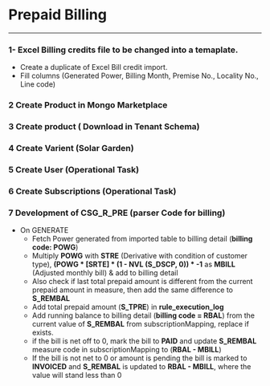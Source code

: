 # Prepaid Billing
***

### 1- Excel Billing credits file to be changed into a temaplate.
* Create a duplicate of Excel Bill credit import.
* Fill columns (Generated Power, Billing Month, Premise No., Locality No., Line code)

### 2 Create Product in Mongo Marketplace

### 3 Create product ( Download in Tenant Schema)

### 4 Create Varient (Solar Garden)

### 5 Create User (Operational Task)

### 6 Create Subscriptions (Operational Task)

### 7 Development of CSG_R_PRE (parser Code for billing)
* On GENERATE
  * Fetch Power generated from imported table to billing detail (__billing code: POWG__)
  * Multiply __POWG__ with __STRE__ (Derivative with condition of customer type), __(POWG * [SRTE] * (1 - NVL (S_DSCP, 0)) * -1__ as __MBILL__ (Adjusted monthly bill) & add to billing detail
  * Also check if last total prepaid amount is different from the current prepaid amount in measure, then add the same difference to __S_REMBAL__
  * Add total prepaid amount (__S_TPRE__) in __rule_execution_log__
  * Add running balance to billing detail (__billing code = RBAL__) from the current value of __S_REMBAL__ from subscriptionMapping, replace if exists.
  * if the bill is net off to 0, mark the bill to __PAID__ and update __S_REMBAL__ measure code in subscriptionMapping to (__RBAL - MBILL__)
  * If the bill is not net to 0 or amount is pending the bill is marked to __INVOICED__ and __S_REMBAL__ is updated to __RBAL - MBILL__, where the value will stand less than 0